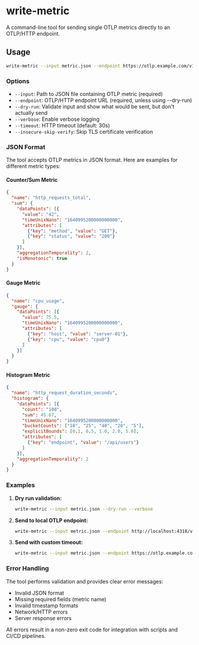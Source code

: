 # write-metric

A command-line tool for sending single OTLP metrics directly to an OTLP/HTTP endpoint.

## Usage

```bash
write-metric --input metric.json --endpoint https://otlp.example.com/v1/metrics
```

### Options

- `--input`: Path to JSON file containing OTLP metric (required)
- `--endpoint`: OTLP/HTTP endpoint URL (required, unless using --dry-run)
- `--dry-run`: Validate input and show what would be sent, but don't actually send
- `--verbose`: Enable verbose logging
- `--timeout`: HTTP timeout (default: 30s)
- `--insecure-skip-verify`: Skip TLS certificate verification

### JSON Format

The tool accepts OTLP metrics in JSON format. Here are examples for different metric types:

#### Counter/Sum Metric
```json
{
  "name": "http_requests_total",
  "sum": {
    "dataPoints": [{
      "value": "42",
      "timeUnixNano": "1640995200000000000",
      "attributes": [
        {"key": "method", "value": "GET"},
        {"key": "status", "value": "200"}
      ]
    }],
    "aggregationTemporality": 2,
    "isMonotonic": true
  }
}
```

#### Gauge Metric
```json
{
  "name": "cpu_usage",
  "gauge": {
    "dataPoints": [{
      "value": 75.5,
      "timeUnixNano": "1640995200000000000",
      "attributes": [
        {"key": "host", "value": "server-01"},
        {"key": "cpu", "value": "cpu0"}
      ]
    }]
  }
}
```

#### Histogram Metric
```json
{
  "name": "http_request_duration_seconds",
  "histogram": {
    "dataPoints": [{
      "count": "100",
      "sum": 45.67,
      "timeUnixNano": "1640995200000000000",
      "bucketCounts": ["10", "25", "40", "20", "5"],
      "explicitBounds": [0.1, 0.5, 1.0, 2.0, 5.0],
      "attributes": [
        {"key": "endpoint", "value": "/api/users"}
      ]
    }],
    "aggregationTemporality": 2
  }
}
```

### Examples

1. **Dry run validation:**
   ```bash
   write-metric --input metric.json --dry-run --verbose
   ```

2. **Send to local OTLP endpoint:**
   ```bash
   write-metric --input metric.json --endpoint http://localhost:4318/v1/metrics
   ```

3. **Send with custom timeout:**
   ```bash
   write-metric --input metric.json --endpoint https://otlp.example.com/v1/metrics --timeout 60s
   ```

### Error Handling

The tool performs validation and provides clear error messages:

- Invalid JSON format
- Missing required fields (metric name)
- Invalid timestamp formats
- Network/HTTP errors
- Server response errors

All errors result in a non-zero exit code for integration with scripts and CI/CD pipelines.

